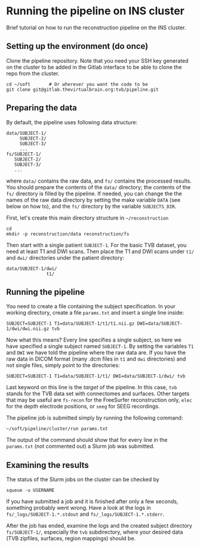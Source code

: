 


# Running the pipeline on INS cluster


Brief tutorial on how to run the reconstruction pipeline on the INS cluster.

## Setting up the environment (do once)

Clone the pipeline repository. Note that you need your SSH key generated on the cluster to be added
in the Gitlab interface to be able to clone the repo from the cluster.
```
cd ~/soft       # Or wherever you want the code to be
git clone git@gitlab.thevirtualbrain.org:tvb/pipeline.git
```

## Preparing the data

By default, the pipeline uses following data structure:
```
data/SUBJECT-1/
     SUBJECT-2/
     SUBJECT-3/
     ...
fs/SUBJECT-1/
   SUBJECT-2/
   SUBJECT-3/
   ...
```
where `data/` contains the raw data, and `fs/` contains the processed results. You should prepare
the contents of the `data/` directory; the contents of the `fs/` directory is filled by the pipeline.
If needed, you can change the the names of the raw data directory by setting the make variable `DATA`
(see below on how to), and the `fs/` directory by the variable `SUBJECTS_DIR`.


First, let's create this main directory structure in `~/reconstruction`
```
cd
mkdir -p reconstruction/data reconstruction/fs
```


Then start with a single patient `SUBJECT-1`. 
For the basic TVB dataset, you need at least T1 and DWI scans. Then place the T1 and DWI scans under `t1/`
and `dwi/` directories under the patient directory:
```
data/SUBJECT-1/dwi/
               t1/
```


## Running the pipeline

You need to create a file containing the subject specification. In your working directory, create
a file `params.txt` and insert a single line inside:
```
SUBJECT=SUBJECT-1 T1=data/SUBJECT-1/t1/t1.nii.gz DWI=data/SUBJECT-1/dwi/dwi.nii.gz tvb
```
Now what this means? Every line specifies a single subject, so here we have specified a single
subject named `SUBJECT-1`. 
By setting the variables `T1` and `DWI` we have told the pipeline where the raw data are.
If you have the raw data in DICOM format (many .dcm files in `t1` and `dwi` 
directories) and not single files, simply point to the directories: 
```
SUBJECT=SUBJECT-1 T1=data/SUBJECT-1/t1/ DWI=data/SUBJECT-1/dwi/ tvb
```

Last keyword on this line is the *target* of the pipeline. In this case, `tvb` stands for the 
TVB data set with connectomes and surfaces. Other targets that may be useful are `fs-recon` for
the FreeSurfer reconstruction only, `elec` for the depth electrode positions, or `seeg` for SEEG
recordings.


The pipeline job is submitted simply by running the following command:

```
~/soft/pipeline/cluster/run params.txt
```
The output of the command should show that for every line in the `params.txt` (not commented out) 
a Slurm job was submitted.

## Examining the results

The status of the Slurm jobs on the cluster can be checked by
```
squeue -u USERNAME
```
If you have submitted a job and it is finished after only a few seconds, something probably
went wrong. Have a look at the logs in `fs/_logs/SUBJECT-1.*.stdout` and
 `fs/_logs/SUBJECT-1.*.stderr`.

After the job has ended, examine the logs and the created subject directory
`fs/SUBJECT-1/`, especially the `tvb` subdirectory, where your desired data (TVB zipfiles,
 surfaces, region mappings) should be.






